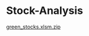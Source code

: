 # Stock-Analysis 
[green_stocks.xlsm.zip](https://github.com/benrilley/Stock-Analysis/files/8961189/green_stocks.xlsm.zip)
